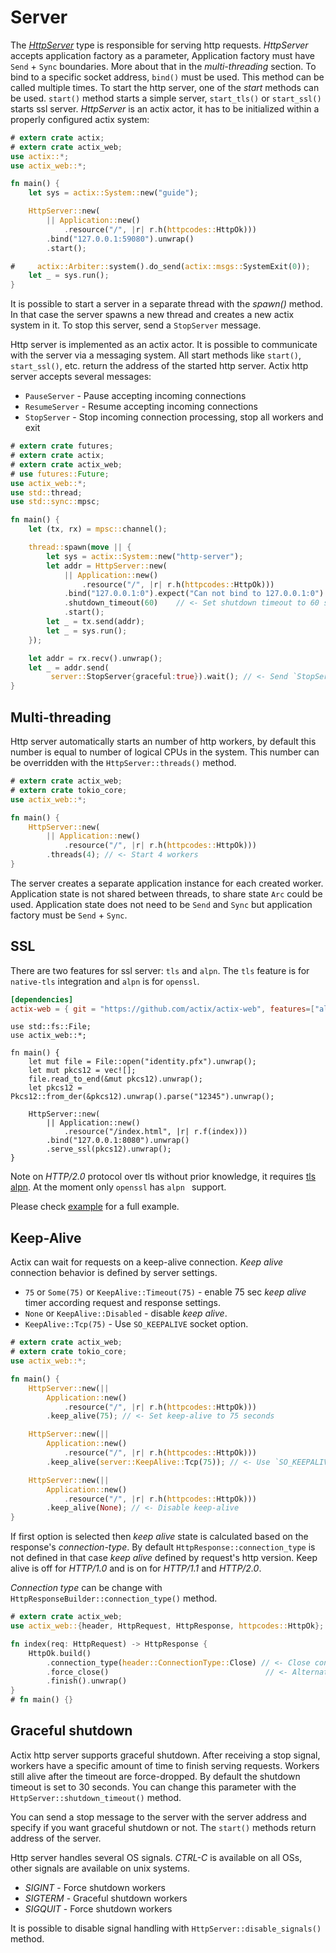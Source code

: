 # Server

The [*HttpServer*](../actix_web/struct.HttpServer.html) type is responsible for
serving http requests. *HttpServer* accepts application factory as a parameter,
Application factory must have `Send` + `Sync` boundaries. More about that in the
*multi-threading* section. To bind to a specific socket address, `bind()` must be used.
This method can be called multiple times. To start the http server, one of the *start*
methods can be used. `start()` method starts a simple server, `start_tls()` or `start_ssl()`
starts ssl server. *HttpServer* is an actix actor, it has to be initialized
within a properly configured actix system:

```rust
# extern crate actix;
# extern crate actix_web;
use actix::*;
use actix_web::*;

fn main() {
    let sys = actix::System::new("guide");

    HttpServer::new(
        || Application::new()
            .resource("/", |r| r.h(httpcodes::HttpOk)))
        .bind("127.0.0.1:59080").unwrap()
        .start();

#     actix::Arbiter::system().do_send(actix::msgs::SystemExit(0));
    let _ = sys.run();
}
```

It is possible to start a server in a separate thread with the *spawn()* method. In that
case the server spawns a new thread and creates a new actix system in it. To stop
this server, send a `StopServer` message.

Http server is implemented as an actix actor. It is possible to communicate with the server
via a messaging system. All start methods like `start()`, `start_ssl()`, etc. return the
address of the started http server. Actix http server accepts several messages:

* `PauseServer` - Pause accepting incoming connections
* `ResumeServer` - Resume accepting incoming connections
* `StopServer` - Stop incoming connection processing, stop all workers and exit

```rust
# extern crate futures;
# extern crate actix;
# extern crate actix_web;
# use futures::Future;
use actix_web::*;
use std::thread;
use std::sync::mpsc;

fn main() {
    let (tx, rx) = mpsc::channel();

    thread::spawn(move || {
        let sys = actix::System::new("http-server");
        let addr = HttpServer::new(
            || Application::new()
                .resource("/", |r| r.h(httpcodes::HttpOk)))
            .bind("127.0.0.1:0").expect("Can not bind to 127.0.0.1:0")
            .shutdown_timeout(60)    // <- Set shutdown timeout to 60 seconds
            .start();
        let _ = tx.send(addr);
        let _ = sys.run();
    });

    let addr = rx.recv().unwrap();
    let _ = addr.send(
         server::StopServer{graceful:true}).wait(); // <- Send `StopServer` message to server.
}
```

## Multi-threading

Http server automatically starts an number of http workers, by default
this number is equal to number of logical CPUs in the system. This number
can be overridden with the `HttpServer::threads()` method.

```rust
# extern crate actix_web;
# extern crate tokio_core;
use actix_web::*;

fn main() {
    HttpServer::new(
        || Application::new()
            .resource("/", |r| r.h(httpcodes::HttpOk)))
        .threads(4); // <- Start 4 workers
}
```

The server creates a separate application instance for each created worker. Application state
is not shared between threads, to share state `Arc` could be used. Application state
does not need to be `Send` and `Sync` but application factory must be `Send` + `Sync`.

## SSL

There are two features for ssl server: `tls` and `alpn`. The `tls` feature is for `native-tls`
integration and `alpn` is for `openssl`.

```toml
[dependencies]
actix-web = { git = "https://github.com/actix/actix-web", features=["alpn"] }
```

```rust,ignore
use std::fs::File;
use actix_web::*;

fn main() {
    let mut file = File::open("identity.pfx").unwrap();
    let mut pkcs12 = vec![];
    file.read_to_end(&mut pkcs12).unwrap();
    let pkcs12 = Pkcs12::from_der(&pkcs12).unwrap().parse("12345").unwrap();

    HttpServer::new(
        || Application::new()
            .resource("/index.html", |r| r.f(index)))
        .bind("127.0.0.1:8080").unwrap()
        .serve_ssl(pkcs12).unwrap();
}
```

Note on *HTTP/2.0* protocol over tls without prior knowledge, it requires
[tls alpn](https://tools.ietf.org/html/rfc7301). At the moment only
`openssl` has `alpn ` support.

Please check [example](https://github.com/actix/actix-web/tree/master/examples/tls)
for a full example.

## Keep-Alive

Actix can wait for requests on a keep-alive connection. *Keep alive*
connection behavior is defined by server settings.

 * `75` or `Some(75)` or `KeepAlive::Timeout(75)` - enable 75 sec *keep alive* timer according
    request and response settings.
 * `None` or `KeepAlive::Disabled` - disable *keep alive*.
 * `KeepAlive::Tcp(75)` - Use `SO_KEEPALIVE` socket option.

```rust
# extern crate actix_web;
# extern crate tokio_core;
use actix_web::*;

fn main() {
    HttpServer::new(||
        Application::new()
            .resource("/", |r| r.h(httpcodes::HttpOk)))
        .keep_alive(75); // <- Set keep-alive to 75 seconds

    HttpServer::new(||
        Application::new()
            .resource("/", |r| r.h(httpcodes::HttpOk)))
        .keep_alive(server::KeepAlive::Tcp(75)); // <- Use `SO_KEEPALIVE` socket option.

    HttpServer::new(||
        Application::new()
            .resource("/", |r| r.h(httpcodes::HttpOk)))
        .keep_alive(None); // <- Disable keep-alive
}
```

If first option is selected then *keep alive* state is
calculated based on the response's *connection-type*. By default
`HttpResponse::connection_type` is not defined in that case *keep alive*
defined by request's http version. Keep alive is off for *HTTP/1.0*
and is on for *HTTP/1.1* and *HTTP/2.0*.

*Connection type* can be change with `HttpResponseBuilder::connection_type()` method.

```rust
# extern crate actix_web;
use actix_web::{header, HttpRequest, HttpResponse, httpcodes::HttpOk};

fn index(req: HttpRequest) -> HttpResponse {
    HttpOk.build()
        .connection_type(header::ConnectionType::Close) // <- Close connection
        .force_close()                                   // <- Alternative method
        .finish().unwrap()
}
# fn main() {}
```

## Graceful shutdown

Actix http server supports graceful shutdown. After receiving a stop signal, workers
have a specific amount of time to finish serving requests. Workers still alive after the
timeout are force-dropped. By default the shutdown timeout is set to 30 seconds.
You can change this parameter with the `HttpServer::shutdown_timeout()` method.

You can send a stop message to the server with the server address and specify if you want
graceful shutdown or not. The `start()` methods return address of the server.

Http server handles several OS signals. *CTRL-C* is available on all OSs,
other signals are available on unix systems.

* *SIGINT* - Force shutdown workers
* *SIGTERM* - Graceful shutdown workers
* *SIGQUIT* - Force shutdown workers

It is possible to disable signal handling with `HttpServer::disable_signals()` method.
